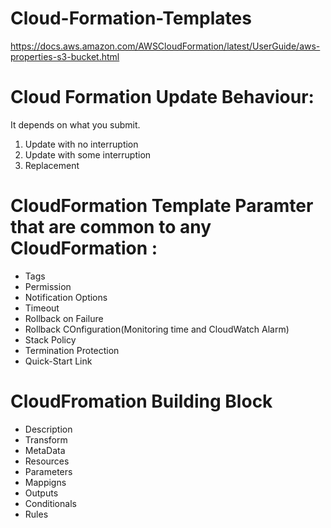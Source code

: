 # Cloud-Formation-Templates

https://docs.aws.amazon.com/AWSCloudFormation/latest/UserGuide/aws-properties-s3-bucket.html


# Cloud Formation Update Behaviour:

It depends on what you submit.
1. Update with no interruption
2. Update with some interruption
3. Replacement

# CloudFormation Template Paramter that are common to any CloudFormation :
-   Tags
-   Permission
-   Notification Options
-   Timeout
-   Rollback on Failure
-   Rollback COnfiguration(Monitoring time and CloudWatch Alarm)
-   Stack Policy
-   Termination Protection
-   Quick-Start Link

# CloudFromation Building Block

- Description
- Transform
- MetaData
- Resources
- Parameters
- Mappigns
- Outputs
- Conditionals
- Rules

